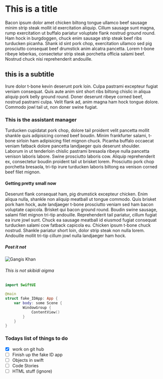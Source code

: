 # This is a title
Bacon ipsum dolor amet chicken biltong tongue ullamco beef sausage minim strip steak mollit id exercitation aliquip. Cillum sausage sunt magna, rump exercitation ut buffalo pariatur voluptate flank nostrud ground round. Ham hock in burgdoggen, chuck enim sausage strip steak beef ribs turducken picanha. Shank id sint pork chop, exercitation ullamco sed pig prosciutto consequat beef drumstick anim alcatra pancetta. Lorem t-bone ribeye leberkas, consectetur strip steak porchetta officia salami beef. Nostrud chuck nisi reprehenderit andouille.


## this is a subtitle
Irure dolor t-bone kevin deserunt pork loin. Culpa pastrami excepteur fugiat veniam consequat. Quis aute anim sint short ribs biltong chislic in aliqua aliquip pork belly ground round. Doner deserunt ribeye corned beef, nostrud pastrami culpa. Velit flank ad, anim magna ham hock tongue dolore. Commodo jowl tail ut, non doner swine fugiat.


### This is the assistant manager
Turducken cupidatat pork chop, dolore tail proident velit pancetta mollit shankle quis adipisicing corned beef boudin. Minim frankfurter salami, t-bone sirloin ham adipisicing filet mignon chuck. Picanha buffalo occaecat
veniam fatback dolore pancetta landjaeger quis deserunt shoulder. Laborum in ut tenderloin chislic pastrami bresaola ribeye nulla pancetta venison laboris labore. Swine prosciutto laboris cow. Aliquip reprehenderit ex, consectetur boudin proident tail ut brisket lorem. Prosciutto pork chop porchetta bresaola, tri-tip irure turducken laboris biltong ea venison corned beef filet mignon.
#### Getting pretty small now
Deserunt flank consequat ham, pig drumstick excepteur chicken. Enim aliqua nulla, shankle non aliquip meatball ut tongue commodo. Quis brisket pork ham hock, aute landjaeger t-bone prosciutto veniam sed ham bacon voluptate capicola. Brisket qui bacon ground round. Boudin swine sausage, salami filet mignon tri-tip andouille.
Reprehenderit tail pariatur, cillum fugiat ea irure jowl sunt. Chuck ea sausage meatball id eiusmod fugiat consequat turducken salami cow fatback capicola eu. Chicken ipsum t-bone chuck nostrud. Shankle pariatur short loin, dolor strip steak non nulla lorem. Andouille mollit tri-tip cillum jowl nulla landjaeger ham hock.

##### Post it not
![Gangis Khan](https://assets.editorial.aetnd.com/uploads/2014/04/genghis-khan-gettyimages-1404441104.jpg?width=1248&height=624&crop=1248%3A624%2Csmart&quality=75&auto=webp)
###### This is not skibidi aigma

```swift
import SwiftUI

@main
struct fake_IDApp: App {
    var body: some Scene {
        WindowGroup {
            ContentView()
        }
    }
}
```
### Todays list of things to do
- [x] work on git hub
- [ ] Finish up the fake ID app
- [ ] Objects in swift
- [ ] Code Stories
- [ ] HTML stuff (ignore) 
